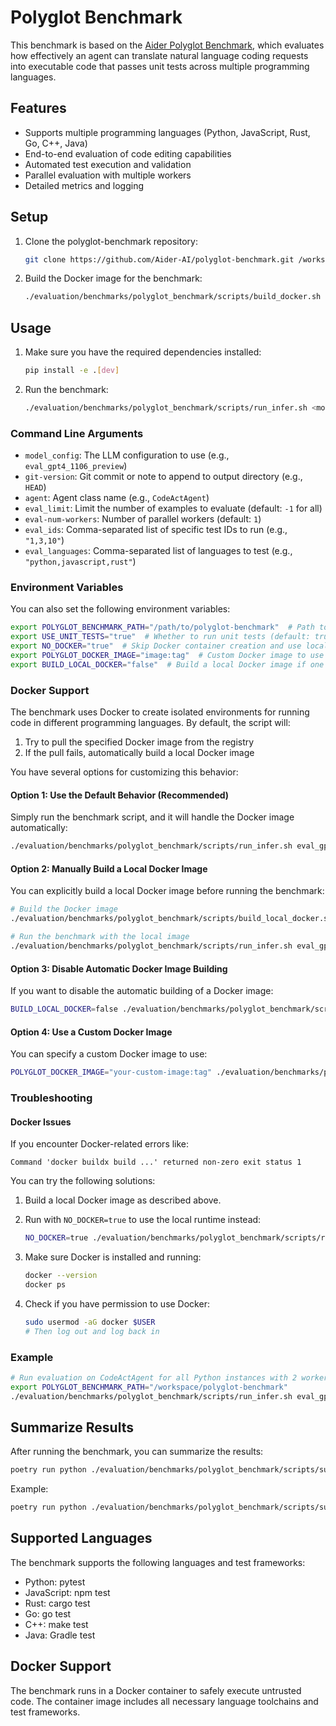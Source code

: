 # Polyglot Benchmark

This benchmark is based on the [Aider Polyglot Benchmark](https://github.com/Aider-AI/polyglot-benchmark), which evaluates how effectively an agent can translate natural language coding requests into executable code that passes unit tests across multiple programming languages.

## Features

- Supports multiple programming languages (Python, JavaScript, Rust, Go, C++, Java)
- End-to-end evaluation of code editing capabilities
- Automated test execution and validation
- Parallel evaluation with multiple workers
- Detailed metrics and logging

## Setup

1. Clone the polyglot-benchmark repository:
   ```bash
   git clone https://github.com/Aider-AI/polyglot-benchmark.git /workspace/polyglot-benchmark
   ```

2. Build the Docker image for the benchmark:
   ```bash
   ./evaluation/benchmarks/polyglot_benchmark/scripts/build_docker.sh
   ```

## Usage

1. Make sure you have the required dependencies installed:
   ```bash
   pip install -e .[dev]
   ```

2. Run the benchmark:
   ```bash
   ./evaluation/benchmarks/polyglot_benchmark/scripts/run_infer.sh <model_config> <git-version> <agent> <eval_limit> <eval-num-workers> <eval_ids> <eval_languages>
   ```

### Command Line Arguments

- `model_config`: The LLM configuration to use (e.g., `eval_gpt4_1106_preview`)
- `git-version`: Git commit or note to append to output directory (e.g., `HEAD`)
- `agent`: Agent class name (e.g., `CodeActAgent`)
- `eval_limit`: Limit the number of examples to evaluate (default: `-1` for all)
- `eval-num-workers`: Number of parallel workers (default: `1`)
- `eval_ids`: Comma-separated list of specific test IDs to run (e.g., `"1,3,10"`)
- `eval_languages`: Comma-separated list of languages to test (e.g., `"python,javascript,rust"`)

### Environment Variables

You can also set the following environment variables:

```bash
export POLYGLOT_BENCHMARK_PATH="/path/to/polyglot-benchmark"  # Path to the polyglot-benchmark repository
export USE_UNIT_TESTS="true"  # Whether to run unit tests (default: true)
export NO_DOCKER="true"  # Skip Docker container creation and use local runtime (default: false)
export POLYGLOT_DOCKER_IMAGE="image:tag"  # Custom Docker image to use (default: ghcr.io/opendevin/eval-polyglot:v1.0.0)
export BUILD_LOCAL_DOCKER="false"  # Build a local Docker image if one doesn't exist (default: true)
```

### Docker Support

The benchmark uses Docker to create isolated environments for running code in different programming languages. By default, the script will:

1. Try to pull the specified Docker image from the registry
2. If the pull fails, automatically build a local Docker image

You have several options for customizing this behavior:

#### Option 1: Use the Default Behavior (Recommended)

Simply run the benchmark script, and it will handle the Docker image automatically:

```bash
./evaluation/benchmarks/polyglot_benchmark/scripts/run_infer.sh eval_gpt4_1106_preview HEAD CodeActAgent 1 1
```

#### Option 2: Manually Build a Local Docker Image

You can explicitly build a local Docker image before running the benchmark:

```bash
# Build the Docker image
./evaluation/benchmarks/polyglot_benchmark/scripts/build_local_docker.sh

# Run the benchmark with the local image
./evaluation/benchmarks/polyglot_benchmark/scripts/run_infer.sh eval_gpt4_1106_preview HEAD CodeActAgent 1 1
```

#### Option 3: Disable Automatic Docker Image Building

If you want to disable the automatic building of a Docker image:

```bash
BUILD_LOCAL_DOCKER=false ./evaluation/benchmarks/polyglot_benchmark/scripts/run_infer.sh eval_gpt4_1106_preview HEAD CodeActAgent 1 1
```

#### Option 4: Use a Custom Docker Image

You can specify a custom Docker image to use:

```bash
POLYGLOT_DOCKER_IMAGE="your-custom-image:tag" ./evaluation/benchmarks/polyglot_benchmark/scripts/run_infer.sh eval_gpt4_1106_preview HEAD CodeActAgent 1 1
```

### Troubleshooting

#### Docker Issues

If you encounter Docker-related errors like:

```
Command 'docker buildx build ...' returned non-zero exit status 1
```

You can try the following solutions:

1. Build a local Docker image as described above.

2. Run with `NO_DOCKER=true` to use the local runtime instead:
   ```bash
   NO_DOCKER=true ./evaluation/benchmarks/polyglot_benchmark/scripts/run_infer.sh eval_gpt4_1106_preview HEAD CodeActAgent 1 1
   ```

3. Make sure Docker is installed and running:
   ```bash
   docker --version
   docker ps
   ```

4. Check if you have permission to use Docker:
   ```bash
   sudo usermod -aG docker $USER
   # Then log out and log back in
   ```

### Example

```bash
# Run evaluation on CodeActAgent for all Python instances with 2 workers
export POLYGLOT_BENCHMARK_PATH="/workspace/polyglot-benchmark"
./evaluation/benchmarks/polyglot_benchmark/scripts/run_infer.sh eval_gpt4_1106_preview HEAD CodeActAgent -1 2 "" "python"
```

## Summarize Results

After running the benchmark, you can summarize the results:

```bash
poetry run python ./evaluation/benchmarks/polyglot_benchmark/scripts/summarize_results.py <path_to_output_jsonl_file>
```

Example:

```bash
poetry run python ./evaluation/benchmarks/polyglot_benchmark/scripts/summarize_results.py evaluation/evaluation_outputs/outputs/PolyglotBenchmark/CodeActAgent/gpt-4-1106-preview_maxiter_30/output.jsonl
```

## Supported Languages

The benchmark supports the following languages and test frameworks:
- Python: pytest
- JavaScript: npm test
- Rust: cargo test
- Go: go test
- C++: make test
- Java: Gradle test

## Docker Support

The benchmark runs in a Docker container to safely execute untrusted code. The container image includes all necessary language toolchains and test frameworks.